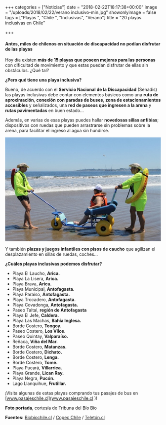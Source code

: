 +++
categories = ["Noticias"]
date = "2018-02-22T18:17:38+00:00"
image = "/uploads/2018/02/22/verano inclusivo-min.jpg"
showonlyimage = false
tags = ["Playas ", "Chile ", "Inclusivas", "Verano"]
title = "20 playas inclusivas en Chile"

+++
#### Antes, miles de chilenos en situación de discapacidad no podían disfrutar de las playas

Hoy día existen **más de 15 playas que poseen mejoras para las personas** con dificultad de movimiento y que estas puedan disfrutar de ellas sin obstáculos. ¿Qué tal?

**¿Pero qué tiene una playa inclusiva?**

Bueno, de acuerdo con el **Servicio Nacional de la Discapacidad** (Senadis) las playas inclusivas debe contar con elementos básicos como una **ruta de aproximación**, **conexión con paradas de buses**, **zona de estacionamientos accesibles** y señalizados, una **red de paseos que ingresen a la arena** y **rutas pavimentadas** en buen estado...

Además, en varias de esas playas puedes hallar **novedosas sillas anfibias**; dispositivos con ruedas que pueden arrastrarse sin problemas sobre la arena, para facilitar el ingreso al agua sin hundirse. 

![](/uploads/2018/02/22/2016-02-03-3876NFC7521-min.jpg)

Y también **plazas y juegos infantiles con pisos de caucho** que agilizan el desplazamiento en sillas de ruedas, coches...

**¿Cuáles playas inclusivas podemos disfrutar?**

* Playa El Laucho, **Arica.**
* Playa La Lisera, **Arica.**
* Playa Brava, **Arica.**
* Playa Municipal, **Antofagasta.**
* Playa Paraíso, **Antofagasta.**
* Playa Trocadero, **Antofagasta.**
* Playa Covadonga, **Antofagasta.**
* Paseo Taltal, **región de Antofagasta**
* Playa El Jefe, **Caldera.**
* Playa Las Machas, **Bahía Inglesa.**
* Borde Costero, **Tongoy.**
* Paseo Costero, **Los Vilos.**
* Paseo Quintay, **Valparaíso.**
* Reñaca, **Viña del Mar.**
* Borde Costero, **Matanzas.**
* Borde Costero, **Dichato.**
* Borde Costero, **Lenga.**
* Borde Costero, **Tomé.**
* Playa Pucará, **Villarrica.**
* Playa Grande, **Lican Ray.**
* Playa Negra, **Pucón.**
* Lago Llanquihue, **Frutillar.**

¡Visita algunas de estas playas comprando tus pasajes de bus en [www.pasajeschile.cl](www.pasajeschile.cl )! 

**Foto portada**, cortesía de Tribuna del Bío Bío

**Fuentes:** [Biobiochile.cl](http://www.biobiochile.cl/noticias/nacional/region-de-valparaiso/2017/12/27/sillas-de-ruedas-y-bastones-incluye-primera-playa-inclusiva-de-la-region-de-valparaiso.shtml) / [Copec Chile](http://ww2.copec.cl/chiletur/posts/conoce-las-19-playas-inclusivas-a-lo-largo-de-chile) / [Teletón.cl ](https://www.teleton.cl/noticias/conoce-las-23-playas-inclusivas-que-existen-en-chile/)